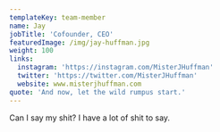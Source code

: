 ```yaml
---
templateKey: team-member
name: Jay
jobTitle: 'Cofounder, CEO'
featuredImage: /img/jay-huffman.jpg
weight: 100
links:
  instagram: 'https://instagram.com/MisterJHuffman'
  twitter: 'https://twitter.com/MisterJHuffman'
  website: www.misterjhuffman.com
quote: 'And now, let the wild rumpus start.'
---
```

Can I say my shit? I have a lot of shit to say.
